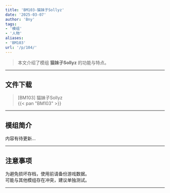 ```yaml
---
title: 'BM103-猫妹子Sollyz'
date: '2025-03-07'
author: 'Bny'
tags:
- '模组'
- '人物'
aliases:
- 'BM103'
url: '/p/104/'
---
```


> 本文介绍了模组 **猫妹子Sollyz** 的功能与特点。

---

## 文件下载

> [BM103] 猫妹子Sollyz  
{{< pan "BM103" >}}  

---

## 模组简介

>  
内容有待更新...  

---

## 注意事项

>  
为避免损坏存档，使用前请备份游戏数据。  
可能与其他模组存在冲突，建议单独测试。  

---

